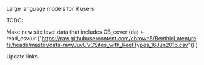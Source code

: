 Large language models for R users 

TODO:

Make new site level data that includes CB_cover (dat <- read_csv(url("https://raw.githubusercontent.com/cbrown5/BenthicLatent/refs/heads/master/data-raw/JuvUVCSites_with_ReefTypes_16Jun2016.csv"))
)

Update links. 